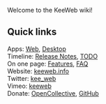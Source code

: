 Welcome to the KeeWeb wiki!

## Quick links

Apps: [Web](https://app.keeweb.info), [Desktop](https://github.com/keeweb/keeweb/releases/latest)  
Timeline: [Release Notes](https://github.com/keeweb/keeweb/blob/master/release-notes.md), [TODO](TODO)  
On one page: [Features](https://keeweb.info/#features), [FAQ](FAQ)  
Website: [keeweb.info](https://keeweb.info)  
Twitter: [kee_web](https://twitter.com/kee_web)  
Vimeo: [keeweb](https://vimeo.com/keeweb)  
Donate: [OpenCollective](https://opencollective.com/keeweb#support), [GitHub](https://github.com/sponsors/antelle)  
